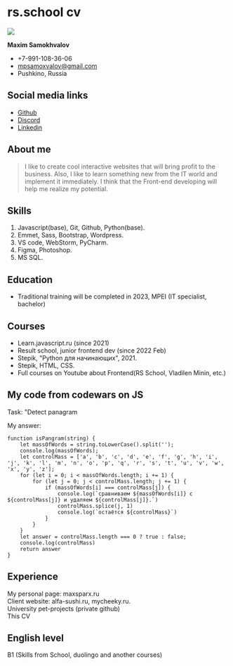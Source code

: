 # rs.school cv

![](https://avatars.githubusercontent.com/u/70916695?s=400&u=026805697114a87fee19162141511f423dcbac1d&v=4)

**Maxim Samokhvalov**

* +7-991-108-36-06
* mpsamoxvalov@gmail.com
* Pushkino, Russia

## Social media links

* [Github](https://github.com/Samaxvaloff)
* [Discord](https://discordapp.com/users/669112064605945886/)
* [Linkedin](https://www.linkedin.com/in/maxim-samokhvalov-0b980a20a/)

## About me

> I like to create cool interactive websites that will bring profit to the business. Also, I like to learn something new from the IT world and implement it immediately. 
>I think that the Front-end developing will help me realize my potential.

## Skills

1. Javascript(base), Git, Github, Python(base).
2. Emmet, Sass, Bootstrap, Wordpress.
3. VS code, WebStorm, PyCharm.
4. Figma, Photoshop.
5. MS SQL.

## Education

- Traditional training will be completed in 2023, MPEI (IT specialist, bachelor) 

## Courses 

- Learn.javascript.ru (since 2021)
- Result school, junior frontend dev (since 2022 Feb)
- Stepik, "Python для начинающих", 2021.
- Stepik, HTML, CSS.
- Full courses on Youtube about Frontend(RS School, Vladilen Minin, etc.)

## My code from codewars on JS


Task: "Detect panagram

My answer:

```
function isPangram(string) {
    let massOfWords = string.toLowerCase().split('');
    console.log(massOfWords);
    let controlMass = ['a', 'b', 'c', 'd', 'e', 'f', 'g', 'h', 'i', 'j', 'k', 'l', 'm', 'n', 'o', 'p', 'q', 'r', 's', 't', 'u', 'v', 'w', 'x', 'y', 'z'];
    for (let i = 0; i < massOfWords.length; i += 1) {
        for (let j = 0; j < controlMass.length; j += 1) {
            if (massOfWords[i] === controlMass[j]) {
                console.log(`сравниваем ${massOfWords[i]} с ${controlMass[j]} и удаляем ${controlMass[j]}.`)
                controlMass.splice(j, 1)
                console.log(`остаётся ${controlMass}`)
            }
        }
    }
    let answer = controlMass.length === 0 ? true : false;
    console.log(controlMass)
    return answer
}
```

## Experience

My personal page: maxsparx.ru  
Client website: alfa-sushi.ru, mycheeky.ru.  
University pet-projects (private github)  
This CV

## English level

B1 (Skills from School, duolingo and another courses)




